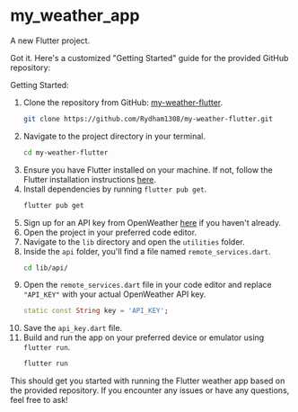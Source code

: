 # my_weather_app

A new Flutter project.

Got it. Here's a customized "Getting Started" guide for the provided GitHub repository:

Getting Started:
1. Clone the repository from GitHub: [my-weather-flutter](https://github.com/Rydham1308/my-weather-flutter).
   ```bash
   git clone https://github.com/Rydham1308/my-weather-flutter.git
   ```
2. Navigate to the project directory in your terminal.
   ```bash
   cd my-weather-flutter
   ```
3. Ensure you have Flutter installed on your machine. If not, follow the Flutter installation instructions [here](https://flutter.dev/docs/get-started/install).
4. Install dependencies by running `flutter pub get`.
   ```bash
   flutter pub get
   ```
5. Sign up for an API key from OpenWeather [here](https://openweathermap.org/api) if you haven't already.
6. Open the project in your preferred code editor.
7. Navigate to the `lib` directory and open the `utilities` folder.
8. Inside the `api` folder, you'll find a file named `remote_services.dart`.
   ```bash
   cd lib/api/
   ```
9. Open the `remote_services.dart` file in your code editor and replace `"API_KEY"` with your actual OpenWeather API key.
   ```dart
   static const String key = 'API_KEY';
   ```
10. Save the `api_key.dart` file.
11. Build and run the app on your preferred device or emulator using `flutter run`.
    ```bash
    flutter run
    ```

This should get you started with running the Flutter weather app based on the provided repository. If you encounter any issues or have any questions, feel free to ask!
